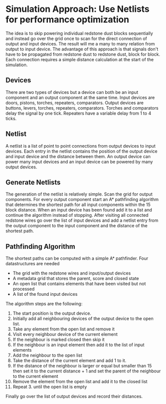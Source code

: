# Simulation Approach: Use Netlists for performance optimization

The idea is to skip powering individual redstone dust blocks sequentially
and instead go over the grid once to scan for the direct connection of output
and input devices. The result will me a many to many relation from output to
input device. The advantage of this approach is that signals don't have to be
propagated from redstone dust to redstone dust, block for block. Each
connection requires a simple distance calculation at the start of the
simulation.

## Devices
There are two types of devices but a device can both be an input component
and an output component at the same time.
Input devices are doors, pistons, torches, repeaters, comparators.
Output devices are buttons, levers, torches, repeaters, comparators.
Torches and comparators delay the signal by one tick. Repeaters have a variable
delay from 1 to 4 ticks.

## Netlist

A netlist is a list of point to point connections from output devices to input
devices. Each entry in the netlist contains the position of the output device
and input device and the distance between them. An output device can power
many input devices and an input device can be powered by many output devices.

## Generate Netlists

The generation of the netlist is relatively simple. Scan the grid for output
components. For every output component start an A* pathfinding algorithm that
determines the shortest path for all input components within the 15 block
distance. When an input device has been found add it to a list and continue
the algorithm instead of stopping. After visiting all connected redstone wires
go over the list of input devices and add a netlist entry from the output
component to the input component and the distance of the shortest path.

## Pathfinding Algorithm

The shortest paths can be computed with a simple A* pathfinder.
Four datastructures are needed
- The grid with the redstone wires and input/output devices
- A metadata grid that stores the parent, score and closed state
- An open list that contains elements that have been visited but not processed
- A list of the found input devices

The algorithm steps are the following:

1. The start position is the output device.
2. Initially add all neighbouring devices of the output device to the open list.
3. Take any element from the open list and remove it
4. Visit every neighbour device of the current element
4. If the neighbour is marked closed then skip it
6. If the neighbour is an input element then add it to the list of input elements
7. Add the neighbour to the open list
8. Take the distance of the current element and add 1 to it.
9. If the distance of the neighbour is larger or equal but smaller than 15 then
set it to the current distance + 1 and set the parent of the neighbour to the
current element
10. Remove the element from the open list and add it to the closed list
11. Repeat 3. until the open list is empty

Finally go over the list of output devices and record their distances.

#
